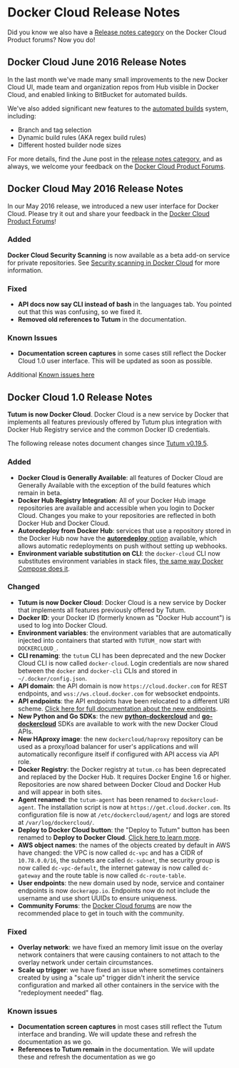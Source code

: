 <!--[metadata]>
+++
title = "Release Notes"
description ="Docker Cloud"
keywords = ["Docker, cloud, release, notes"]
[menu.main]
parent="docker-cloud"
weight=100
+++
<![end-metadata]-->

# Docker Cloud Release Notes

Did you know we also have a [Release notes category](https://forums.docker.com/c/docker-cloud/release-notes) on the Docker Cloud Product forums? Now you do!

## Docker Cloud June 2016 Release Notes

In the last month we've made many small improvements to the new Docker Cloud UI, made team and organization repos from Hub visible in Docker Cloud, and enabled linking to BitBucket for automated builds.

We've also added significant new features to the [automated builds](builds/automated-build.md) system, including:

- Branch and tag selection
- Dynamic build rules (AKA regex build rules)
- Different hosted builder node sizes

For more details, find the June post in the [release notes category](https://forums.docker.com/c/docker-cloud/release-notes), and as always, we welcome your feedback on the [Docker Cloud Product Forums](https://forums.docker.com/c/docker-cloud).

## Docker Cloud May 2016 Release Notes

In our May 2016 release, we introduced a new user interface for Docker Cloud. Please try it out and share your feedback in the [Docker Cloud Product Forums](https://forums.docker.com/c/docker-cloud)!

### Added

**Docker Cloud Security Scanning** is now available as a beta add-on service for private repositories. See [Security scanning in Docker Cloud](builds/image-scan.md) for more information.

### Fixed

- **API docs now say CLI instead of bash** in the languages tab. You pointed out that this was confusing, so we fixed it.
- **Removed old references to Tutum** in the documentation.

### Known Issues

- **Documentation screen captures** in some cases still reflect the Docker Cloud 1.0 user interface. This will be updated as soon as possible.

Additional [Known issues here](docker-errors-faq.md)

## Docker Cloud 1.0 Release Notes
**Tutum is now Docker Cloud**. Docker Cloud is a new service by Docker that implements all features previously offered by Tutum plus integration with Docker Hub Registry service and the common Docker ID credentials.

The following release notes document changes since [Tutum v0.19.5](https://support.tutum.co/support/solutions/articles/5000694910-tutum-0-19-5).


### Added

- **Docker Cloud is Generally Available**: all features of Docker Cloud are Generally Available with the exception of the build features which remain in beta.
- **Docker Hub Registry Integration**: All of your Docker Hub image repositories are available and accessible when you login to Docker Cloud. Changes you make to your repositories are reflected in both Docker Hub and Docker Cloud.
- **Autoredeploy from Docker Hub**: services that use a repository stored in the Docker Hub now have the [**autoredeploy** option](apps/auto-redeploy.md) available, which allows automatic redeployments on push without setting up webhooks.
- **Environment variable substitution on CLI**: the `docker-cloud` CLI now substitutes environment variables in stack files, [the same way Docker Compose does it](https://docs.docker.com/compose/compose-file/#variable-substitution:91de898b5f5cdb090642a917d3dedf68).


### Changed

- **Tutum is now Docker Cloud**: Docker Cloud is a new service by Docker that implements all features previously offered by Tutum.
- **Docker ID**: your Docker ID (formerly known as "Docker Hub account") is used to log into Docker Cloud.
- **Environment variables**: the environment variables that are automatically injected into containers that started with `TUTUM_` now start with `DOCKERCLOUD_`.
- **CLI renaming**: the `tutum` CLI has been deprecated and the new Docker Cloud CLI is now called `docker-cloud`. Login credentials are now shared between the `docker` and `docker-cli` CLIs and stored in `~/.docker/config.json`.
- **API domain**: the API domain is now `https://cloud.docker.com` for REST endpoints, and `wss://ws.cloud.docker.com` for websocket endpoints.
- **API endpoints**: the API endpoints have been relocated to a different URI scheme. [Click here for full documentation about the new endpoints](/apidocs/docker-cloud.md).
- **New Python and Go SDKs**: the new **[python-dockercloud](https://github.com/docker/python-dockercloud)** and **[go-dockercloud](https://github.com/docker/go-dockercloud)** SDKs are available to work with the new Docker Cloud APIs.
- **New HAproxy image**: the new `dockercloud/haproxy` repository can be used as a proxy/load balancer for user's applications and will automatically reconfigure itself if configured with API access via API role.
- **Docker Registry**: the Docker registry at `tutum.co` has been deprecated and replaced by the Docker Hub. It requires Docker Engine 1.6 or higher. Repositories are now shared between Docker Cloud and Docker Hub and will appear in both sites.
- **Agent renamed**: the `tutum-agent` has been renamed to `dockercloud-agent`. The installation script is now at `https://get.cloud.docker.com`. Its configuration file is now at `/etc/dockercloud/agent/` and logs are stored at `/var/log/dockercloud/`.
- **Deploy to Docker Cloud button**: the "Deploy to Tutum" button has been renamed to **Deploy to Docker Cloud**. [Click here to learn more](apps/deploy-to-cloud-btn.md).
- **AWS object names**: the names of the objects created by default in AWS have changed: the VPC is now called `dc-vpc` and has a CIDR of `10.78.0.0/16`, the subnets are called `dc-subnet`, the security group is now called `dc-vpc-default`, the internet gateway is now called `dc-gateway` and the route table is now called `dc-route-table`.
- **User endpoints**: the new domain used by node, service and container endpoints is now `dockerapp.io`. Endpoints now do not include the username and use short UUIDs to ensure uniqueness.
- **Community Forums**: the [Docker Cloud forums](https://forums.docker.com/c/docker-cloud) are now the recommended place to get in touch with the community.


### Fixed

- **Overlay network**: we have fixed an memory limit issue on the overlay network containers that were causing containers to not attach to the overlay network under certain circumstances.
- **Scale up trigger**: we have fixed an issue where sometimes containers created by using a "scale up" trigger didn't inherit the service configuration and marked all other containers in the service with the "redeployment needed" flag.

### Known issues

- **Documentation screen captures** in most cases still reflect the Tutum interface and branding. We will update these and refresh the documentation as we go.
- **References to Tutum remain** in the documentation. We will update these and refresh the documentation as we go
